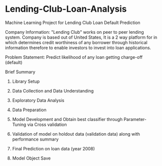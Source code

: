 # Lending-Club-Loan-Analysis
Machine Learning Project for Lending Club Loan Default Prediction

Company Information:
"Lending Club" works on peer to peer lending system. Company is based out of United States, 
It is a 2 way platform for in which determines credit worthiness of any borrower through 
historical information therefore to enable investors to invest into loan applications. 

Problem Statement:  Predict likelihood of any loan getting charge-off (default)

Brief Summary

1. Library Setup

2. Data Collection and Data Understanding

3. Exploratory Data Analysis

4. Data Preparation

5. Model Development and Obtain best classifier through Parameter-Tuning via Cross validation

6. Validation of model on holdout data (validation data) along with performance summary

7. Final Prediction on loan data (year 2008)

8. Model Object Save
